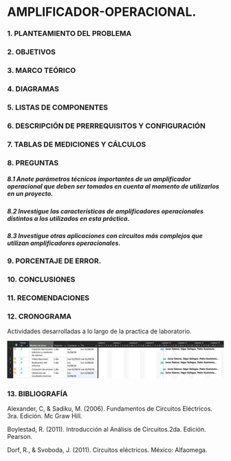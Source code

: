 # AMPLIFICADOR-OPERACIONAL.

### 1. PLANTEAMIENTO DEL PROBLEMA

### 2. OBJETIVOS

### 3. MARCO TEÓRICO 

### 4. DIAGRAMAS

### 5. LISTAS DE COMPONENTES

### 6. DESCRIPCIÓN DE PRERREQUISITOS Y CONFIGURACIÓN

### 7. TABLAS DE MEDICIONES Y CÁLCULOS

### 8. PREGUNTAS

##### 8.1 Anote parámetros técnicos importantes de un amplificador operacional que deben ser tomados en cuenta al momento de utilizarlos en un proyecto.

##### 8.2 Investigue las características de amplificadores operacionales distintos a los utilizados en esta práctica.

##### 8.3 Investigue otras aplicaciones con circuitos más complejos que utilizan amplificadores operacionales.

### 9. PORCENTAJE DE ERROR.

### 10. CONCLUSIONES 

### 11. RECOMENDACIONES 

### 12. CRONOGRAMA

Actividades desarrolladas a lo largo de la practica de laboratorio.

![](https://github.com/PabloGualotuna7/AMPLIFICADOR-OPERACIONAL./blob/master/img/Cronograma.png)

### 13. BIBLIOGRAFÍA 

Alexander, C, & Sadiku, M. (2006). Fundamentos de Circuitos Eléctricos. 3ra. Edición. Mc Graw Hill.

Boylestad, R. (2011). Introducción al Análisis de Circuitos.2da. Edición. Pearson.

Dorf, R., & Svoboda, J. (2011). Circuitos eléctricos. México: Alfaomega.
